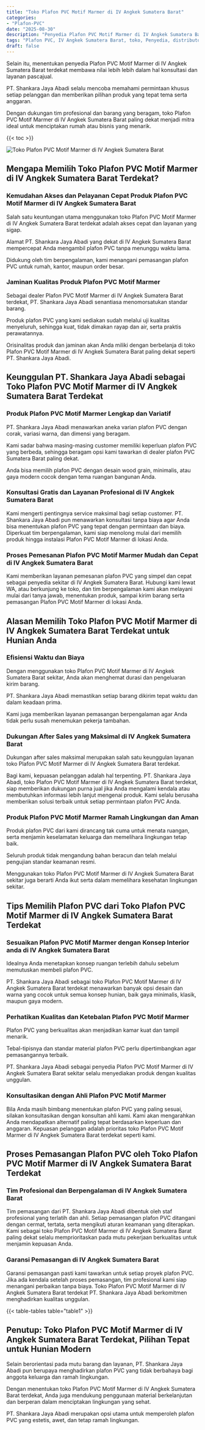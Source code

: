 ```yaml
---
title: "Toko Plafon PVC Motif Marmer di IV Angkek Sumatera Barat"
categories: 
- "Plafon-PVC"
date: "2025-08-30"
description: "Penyedia Plafon PVC Motif Marmer di IV Angkek Sumatera Barat bagi rumah, perkantoran, serta toko. Material terbaik, variasi motif, variasi warna menarik, dengan layanan penempatan ditangani oleh tim berpengalaman dan garansi resmi!|Jasa distribusi Plafon PVC Motif Marmer di IV Angkek Sumatera Barat bagi kebutuhan tempat tinggal, office, atau ritel, beserta plafon berkualitas dan penempatan oleh tim ahli dan kepastian resmi.|Solusi Plafon PVC Motif Marmer di IV Angkek Sumatera Barat yang andal bagi tempat tinggal, perkantoran, serta gerai, bersama material terbaik dan pemasangan dikerjakan oleh teknisi profesional dan jaminan resmi.|Penyediaan Plafon PVC Motif Marmer di IV Angkek Sumatera Barat bagi hunian, kantor, serta toko, beserta plafon terbaik dan instalasi dikerjakan oleh tim berpengalaman, dilengkapi dengan kepastian resmi.}"
tags: "Plafon PVC, IV Angkek Sumatera Barat, toko, Penyedia, distributor"
draft: false
---
```


Selain itu, menentukan penyedia Plafon PVC Motif Marmer di IV Angkek Sumatera Barat terdekat membawa nilai lebih lebih dalam hal konsultasi dan layanan pascajual.

PT. Shankara Jaya Abadi selalu mencoba memahami permintaan khusus setiap pelanggan dan memberikan pilihan produk yang tepat tema serta anggaran.

Dengan dukungan tim profesional dan barang yang beragam, toko Plafon PVC Motif Marmer di IV Angkek Sumatera Barat paling dekat menjadi mitra ideal untuk menciptakan rumah atau bisnis yang menarik.

{{< toc >}}

![Toko Plafon PVC Motif Marmer di IV Angkek Sumatera Barat](/images/Plafon-PVC/Toko-Plafon-PVC-Motif-Marmer-di-IV-Angkek-Sumatera-Barat.png)


## Mengapa Memilih Toko Plafon PVC Motif Marmer di IV Angkek Sumatera Barat Terdekat?

### Kemudahan Akses dan Pelayanan Cepat Produk Plafon PVC Motif Marmer di IV Angkek Sumatera Barat

Salah satu keuntungan utama menggunakan toko Plafon PVC Motif Marmer di IV Angkek Sumatera Barat terdekat adalah akses cepat dan layanan yang sigap.

Alamat PT. Shankara Jaya Abadi yang dekat di IV Angkek Sumatera Barat mempercepat Anda mengambil plafon PVC tanpa menunggu waktu lama.

Didukung oleh tim berpengalaman, kami menangani pemasangan plafon PVC untuk rumah, kantor, maupun order besar.

### Jaminan Kualitas Produk Plafon PVC Motif Marmer

Sebagai dealer Plafon PVC Motif Marmer di IV Angkek Sumatera Barat terdekat, PT. Shankara Jaya Abadi senantiasa menomorsatukan standar barang.

Produk plafon PVC yang kami sediakan sudah melalui uji kualitas menyeluruh, sehingga kuat, tidak dimakan rayap dan air, serta praktis perawatannya.

Orisinalitas produk dan jaminan akan Anda miliki dengan berbelanja di toko Plafon PVC Motif Marmer di IV Angkek Sumatera Barat paling dekat seperti PT. Shankara Jaya Abadi.

## Keunggulan PT. Shankara Jaya Abadi sebagai Toko Plafon PVC Motif Marmer di IV Angkek Sumatera Barat Terdekat

### Produk Plafon PVC Motif Marmer Lengkap dan Variatif

PT. Shankara Jaya Abadi menawarkan aneka varian plafon PVC dengan corak, variasi warna, dan dimensi yang beragam.

Kami sadar bahwa masing-masing customer memiliki keperluan plafon PVC yang berbeda, sehingga beragam opsi kami tawarkan di dealer plafon PVC Sumatera Barat paling dekat.

Anda bisa memilih plafon PVC dengan desain wood grain, minimalis, atau gaya modern cocok dengan tema ruangan bangunan Anda.

### Konsultasi Gratis dan Layanan Profesional di IV Angkek Sumatera Barat

Kami mengerti pentingnya service maksimal bagi setiap customer. PT. Shankara Jaya Abadi pun menawarkan konsultasi tanpa biaya agar Anda bisa menentukan plafon PVC yang tepat dengan permintaan dan biaya. Diperkuat tim berpengalaman, kami siap menolong mulai dari memilih produk hingga instalasi Plafon PVC Motif Marmer di lokasi Anda.

### Proses Pemesanan Plafon PVC Motif Marmer Mudah dan Cepat di IV Angkek Sumatera Barat

Kami memberikan layanan pemesanan plafon PVC yang simpel dan cepat sebagai penyedia sekitar di IV Angkek Sumatera Barat. Hubungi kami lewat WA, atau berkunjung ke toko, dan tim berpengalaman kami akan melayani mulai dari tanya jawab, menentukan produk, sampai kirim barang serta pemasangan Plafon PVC Motif Marmer di lokasi Anda.

## Alasan Memilih Toko Plafon PVC Motif Marmer di IV Angkek Sumatera Barat Terdekat untuk Hunian Anda

### Efisiensi Waktu dan Biaya

Dengan menggunakan toko Plafon PVC Motif Marmer di IV Angkek Sumatera Barat sekitar, Anda akan menghemat durasi dan pengeluaran kirim barang.

PT. Shankara Jaya Abadi memastikan setiap barang dikirim tepat waktu dan dalam keadaan prima.

Kami juga memberikan layanan pemasangan berpengalaman agar Anda tidak perlu susah menemukan pekerja tambahan.

### Dukungan After Sales yang Maksimal di IV Angkek Sumatera Barat

Dukungan after sales maksimal merupakan salah satu keunggulan layanan toko Plafon PVC Motif Marmer di IV Angkek Sumatera Barat terdekat.

Bagi kami, kepuasan pelanggan adalah hal terpenting. PT. Shankara Jaya Abadi, toko Plafon PVC Motif Marmer di IV Angkek Sumatera Barat terdekat, siap memberikan dukungan purna jual jika Anda mengalami kendala atau membutuhkan informasi lebih lanjut mengenai produk. Kami selalu berusaha memberikan solusi terbaik untuk setiap permintaan plafon PVC Anda.

### Produk Plafon PVC Motif Marmer Ramah Lingkungan dan Aman

Produk plafon PVC dari kami dirancang tak cuma untuk menata ruangan, serta menjamin keselamatan keluarga dan memelihara lingkungan tetap baik.

Seluruh produk tidak mengandung bahan beracun dan telah melalui pengujian standar keamanan resmi.

Menggunakan toko Plafon PVC Motif Marmer di IV Angkek Sumatera Barat sekitar juga berarti Anda ikut serta dalam memelihara kesehatan lingkungan sekitar.

## Tips Memilih Plafon PVC dari Toko Plafon PVC Motif Marmer di IV Angkek Sumatera Barat Terdekat

### Sesuaikan Plafon PVC Motif Marmer dengan Konsep Interior anda di IV Angkek Sumatera Barat

Idealnya Anda menetapkan konsep ruangan terlebih dahulu sebelum memutuskan membeli plafon PVC.

PT. Shankara Jaya Abadi sebagai toko Plafon PVC Motif Marmer di IV Angkek Sumatera Barat terdekat menawarkan banyak opsi desain dan warna yang cocok untuk semua konsep hunian, baik gaya minimalis, klasik, maupun gaya modern.

### Perhatikan Kualitas dan Ketebalan Plafon PVC Motif Marmer

Plafon PVC yang berkualitas akan menjadikan kamar kuat dan tampil menarik.

Tebal-tipisnya dan standar material plafon PVC perlu dipertimbangkan agar pemasangannya terbaik.

PT. Shankara Jaya Abadi sebagai penyedia Plafon PVC Motif Marmer di IV Angkek Sumatera Barat sekitar selalu menyediakan produk dengan kualitas unggulan.

### Konsultasikan dengan Ahli Plafon PVC Motif Marmer

Bila Anda masih bimbang menentukan plafon PVC yang paling sesuai, silakan konsultasikan dengan konsultan ahli kami. Kami akan mengarahkan Anda mendapatkan alternatif paling tepat berdasarkan keperluan dan anggaran. Kepuasan pelanggan adalah prioritas toko Plafon PVC Motif Marmer di IV Angkek Sumatera Barat terdekat seperti kami.

## Proses Pemasangan Plafon PVC oleh Toko Plafon PVC Motif Marmer di IV Angkek Sumatera Barat Terdekat

### Tim Profesional dan Berpengalaman di IV Angkek Sumatera Barat

Tim pemasangan dari PT. Shankara Jaya Abadi dibentuk oleh staf profesional yang terlatih dan ahli. Setiap pemasangan plafon PVC ditangani dengan cermat, tertata, serta mengikuti aturan keamanan yang diterapkan. Kami sebagai toko Plafon PVC Motif Marmer di IV Angkek Sumatera Barat paling dekat selalu memprioritaskan pada mutu pekerjaan berkualitas untuk menjamin kepuasan Anda.

### Garansi Pemasangan di IV Angkek Sumatera Barat

Garansi pemasangan pasti kami tawarkan untuk setiap proyek plafon PVC. Jika ada kendala setelah proses pemasangan, tim profesional kami siap menangani perbaikan tanpa biaya. Toko Plafon PVC Motif Marmer di IV Angkek Sumatera Barat terdekat PT. Shankara Jaya Abadi berkomitmen menghadirkan kualitas unggulan.

{{< table-tables table="table1" >}}

## Penutup: Toko Plafon PVC Motif Marmer di IV Angkek Sumatera Barat Terdekat, Pilihan Tepat untuk Hunian Modern

Selain berorientasi pada mutu barang dan layanan, PT. Shankara Jaya Abadi pun berupaya menghadirkan plafon PVC yang tidak berbahaya bagi anggota keluarga dan ramah lingkungan.

Dengan menentukan toko Plafon PVC Motif Marmer di IV Angkek Sumatera Barat terdekat, Anda juga mendukung penggunaan material berkelanjutan dan berperan dalam menciptakan lingkungan yang sehat.

PT. Shankara Jaya Abadi merupakan opsi utama untuk memperoleh plafon PVC yang estetis, awet, dan tetap ramah lingkungan.